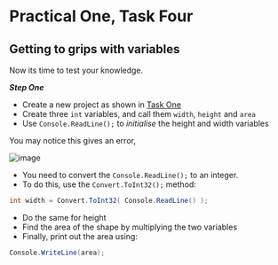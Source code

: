 # Practical One, Task Four

## Getting to grips with variables

Now its time to test your knowledge.

**_Step One_**

+ Create a new project as shown in [Task One](https://github.com/fslcoding/Practical-1/blob/main/Task-1.md)
+ Create three ```int``` variables, and call them ```width```, ```height``` and ```area```
+ Use ```Console.ReadLine();``` to _initialise_ the height and width variables

You may notice this gives an error, 

![image](https://github.com/fslcoding/Practical-1/assets/62078259/10f5b996-8335-44f2-90cb-d377f478e203)

+ You need to convert the ```Console.ReadLine();``` to an integer.
+ To do this, use the ```Convert.ToInt32();``` method:

```csharp
int width = Convert.ToInt32( Console.ReadLine() );
```

+ Do the same for height
+ Find the area of the shape by multiplying the two variables
+ Finally, print out the area using:

```csharp
Console.WriteLine(area);
```


